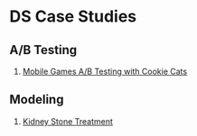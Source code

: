 # DS Case Studies
## A/B Testing
1. [Mobile Games A/B Testing with Cookie Cats](https://github.com/vanessaaleung/ds-case-studies/tree/master/ab-testing/mobile-cookie-cats)

## Modeling
1. [Kidney Stone Treatment](https://github.com/vanessaaleung/ds-case-studies/tree/master/modeling/kidney-stone-treatment)
